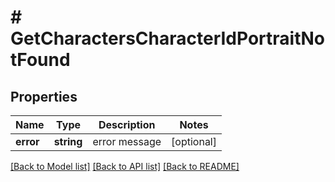 # # GetCharactersCharacterIdPortraitNotFound

## Properties

Name | Type | Description | Notes
------------ | ------------- | ------------- | -------------
**error** | **string** | error message | [optional]

[[Back to Model list]](../../README.md#models) [[Back to API list]](../../README.md#endpoints) [[Back to README]](../../README.md)

